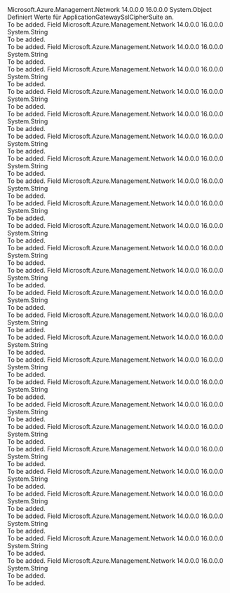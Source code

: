 <Type Name="ApplicationGatewaySslCipherSuite" FullName="Microsoft.Azure.Management.Network.Models.ApplicationGatewaySslCipherSuite">
  <TypeSignature Language="C#" Value="public static class ApplicationGatewaySslCipherSuite" />
  <TypeSignature Language="ILAsm" Value=".class public auto ansi abstract sealed beforefieldinit ApplicationGatewaySslCipherSuite extends System.Object" />
  <TypeSignature Language="DocId" Value="T:Microsoft.Azure.Management.Network.Models.ApplicationGatewaySslCipherSuite" />
  <TypeSignature Language="VB.NET" Value="Public Class ApplicationGatewaySslCipherSuite" />
  <TypeSignature Language="F#" Value="type ApplicationGatewaySslCipherSuite = class" />
  <AssemblyInfo>
    <AssemblyName>Microsoft.Azure.Management.Network</AssemblyName>
    <AssemblyVersion>14.0.0.0</AssemblyVersion>
    <AssemblyVersion>16.0.0.0</AssemblyVersion>
  </AssemblyInfo>
  <Base>
    <BaseTypeName>System.Object</BaseTypeName>
  </Base>
  <Interfaces />
  <Docs>
    <summary>
            Definiert Werte für ApplicationGatewaySslCipherSuite an.
            </summary>
    <remarks>To be added.</remarks>
  </Docs>
  <Members>
    <Member MemberName="TLSDHEDSSWITHAES128CBCSHA">
      <MemberSignature Language="C#" Value="public const string TLSDHEDSSWITHAES128CBCSHA;" />
      <MemberSignature Language="ILAsm" Value=".field public static literal string TLSDHEDSSWITHAES128CBCSHA" />
      <MemberSignature Language="DocId" Value="F:Microsoft.Azure.Management.Network.Models.ApplicationGatewaySslCipherSuite.TLSDHEDSSWITHAES128CBCSHA" />
      <MemberSignature Language="VB.NET" Value="Public Const TLSDHEDSSWITHAES128CBCSHA As String " />
      <MemberSignature Language="F#" Value="val mutable TLSDHEDSSWITHAES128CBCSHA : string" Usage="Microsoft.Azure.Management.Network.Models.ApplicationGatewaySslCipherSuite.TLSDHEDSSWITHAES128CBCSHA" />
      <MemberType>Field</MemberType>
      <AssemblyInfo>
        <AssemblyName>Microsoft.Azure.Management.Network</AssemblyName>
        <AssemblyVersion>14.0.0.0</AssemblyVersion>
        <AssemblyVersion>16.0.0.0</AssemblyVersion>
      </AssemblyInfo>
      <ReturnValue>
        <ReturnType>System.String</ReturnType>
      </ReturnValue>
      <Docs>
        <summary>To be added.</summary>
        <remarks>To be added.</remarks>
      </Docs>
    </Member>
    <Member MemberName="TLSDHEDSSWITHAES128CBCSHA256">
      <MemberSignature Language="C#" Value="public const string TLSDHEDSSWITHAES128CBCSHA256;" />
      <MemberSignature Language="ILAsm" Value=".field public static literal string TLSDHEDSSWITHAES128CBCSHA256" />
      <MemberSignature Language="DocId" Value="F:Microsoft.Azure.Management.Network.Models.ApplicationGatewaySslCipherSuite.TLSDHEDSSWITHAES128CBCSHA256" />
      <MemberSignature Language="VB.NET" Value="Public Const TLSDHEDSSWITHAES128CBCSHA256 As String " />
      <MemberSignature Language="F#" Value="val mutable TLSDHEDSSWITHAES128CBCSHA256 : string" Usage="Microsoft.Azure.Management.Network.Models.ApplicationGatewaySslCipherSuite.TLSDHEDSSWITHAES128CBCSHA256" />
      <MemberType>Field</MemberType>
      <AssemblyInfo>
        <AssemblyName>Microsoft.Azure.Management.Network</AssemblyName>
        <AssemblyVersion>14.0.0.0</AssemblyVersion>
        <AssemblyVersion>16.0.0.0</AssemblyVersion>
      </AssemblyInfo>
      <ReturnValue>
        <ReturnType>System.String</ReturnType>
      </ReturnValue>
      <Docs>
        <summary>To be added.</summary>
        <remarks>To be added.</remarks>
      </Docs>
    </Member>
    <Member MemberName="TLSDHEDSSWITHAES256CBCSHA">
      <MemberSignature Language="C#" Value="public const string TLSDHEDSSWITHAES256CBCSHA;" />
      <MemberSignature Language="ILAsm" Value=".field public static literal string TLSDHEDSSWITHAES256CBCSHA" />
      <MemberSignature Language="DocId" Value="F:Microsoft.Azure.Management.Network.Models.ApplicationGatewaySslCipherSuite.TLSDHEDSSWITHAES256CBCSHA" />
      <MemberSignature Language="VB.NET" Value="Public Const TLSDHEDSSWITHAES256CBCSHA As String " />
      <MemberSignature Language="F#" Value="val mutable TLSDHEDSSWITHAES256CBCSHA : string" Usage="Microsoft.Azure.Management.Network.Models.ApplicationGatewaySslCipherSuite.TLSDHEDSSWITHAES256CBCSHA" />
      <MemberType>Field</MemberType>
      <AssemblyInfo>
        <AssemblyName>Microsoft.Azure.Management.Network</AssemblyName>
        <AssemblyVersion>14.0.0.0</AssemblyVersion>
        <AssemblyVersion>16.0.0.0</AssemblyVersion>
      </AssemblyInfo>
      <ReturnValue>
        <ReturnType>System.String</ReturnType>
      </ReturnValue>
      <Docs>
        <summary>To be added.</summary>
        <remarks>To be added.</remarks>
      </Docs>
    </Member>
    <Member MemberName="TLSDHEDSSWITHAES256CBCSHA256">
      <MemberSignature Language="C#" Value="public const string TLSDHEDSSWITHAES256CBCSHA256;" />
      <MemberSignature Language="ILAsm" Value=".field public static literal string TLSDHEDSSWITHAES256CBCSHA256" />
      <MemberSignature Language="DocId" Value="F:Microsoft.Azure.Management.Network.Models.ApplicationGatewaySslCipherSuite.TLSDHEDSSWITHAES256CBCSHA256" />
      <MemberSignature Language="VB.NET" Value="Public Const TLSDHEDSSWITHAES256CBCSHA256 As String " />
      <MemberSignature Language="F#" Value="val mutable TLSDHEDSSWITHAES256CBCSHA256 : string" Usage="Microsoft.Azure.Management.Network.Models.ApplicationGatewaySslCipherSuite.TLSDHEDSSWITHAES256CBCSHA256" />
      <MemberType>Field</MemberType>
      <AssemblyInfo>
        <AssemblyName>Microsoft.Azure.Management.Network</AssemblyName>
        <AssemblyVersion>14.0.0.0</AssemblyVersion>
        <AssemblyVersion>16.0.0.0</AssemblyVersion>
      </AssemblyInfo>
      <ReturnValue>
        <ReturnType>System.String</ReturnType>
      </ReturnValue>
      <Docs>
        <summary>To be added.</summary>
        <remarks>To be added.</remarks>
      </Docs>
    </Member>
    <Member MemberName="TLSDHERSAWITHAES128CBCSHA">
      <MemberSignature Language="C#" Value="public const string TLSDHERSAWITHAES128CBCSHA;" />
      <MemberSignature Language="ILAsm" Value=".field public static literal string TLSDHERSAWITHAES128CBCSHA" />
      <MemberSignature Language="DocId" Value="F:Microsoft.Azure.Management.Network.Models.ApplicationGatewaySslCipherSuite.TLSDHERSAWITHAES128CBCSHA" />
      <MemberSignature Language="VB.NET" Value="Public Const TLSDHERSAWITHAES128CBCSHA As String " />
      <MemberSignature Language="F#" Value="val mutable TLSDHERSAWITHAES128CBCSHA : string" Usage="Microsoft.Azure.Management.Network.Models.ApplicationGatewaySslCipherSuite.TLSDHERSAWITHAES128CBCSHA" />
      <MemberType>Field</MemberType>
      <AssemblyInfo>
        <AssemblyName>Microsoft.Azure.Management.Network</AssemblyName>
        <AssemblyVersion>14.0.0.0</AssemblyVersion>
        <AssemblyVersion>16.0.0.0</AssemblyVersion>
      </AssemblyInfo>
      <ReturnValue>
        <ReturnType>System.String</ReturnType>
      </ReturnValue>
      <Docs>
        <summary>To be added.</summary>
        <remarks>To be added.</remarks>
      </Docs>
    </Member>
    <Member MemberName="TLSDHERSAWITHAES128GCMSHA256">
      <MemberSignature Language="C#" Value="public const string TLSDHERSAWITHAES128GCMSHA256;" />
      <MemberSignature Language="ILAsm" Value=".field public static literal string TLSDHERSAWITHAES128GCMSHA256" />
      <MemberSignature Language="DocId" Value="F:Microsoft.Azure.Management.Network.Models.ApplicationGatewaySslCipherSuite.TLSDHERSAWITHAES128GCMSHA256" />
      <MemberSignature Language="VB.NET" Value="Public Const TLSDHERSAWITHAES128GCMSHA256 As String " />
      <MemberSignature Language="F#" Value="val mutable TLSDHERSAWITHAES128GCMSHA256 : string" Usage="Microsoft.Azure.Management.Network.Models.ApplicationGatewaySslCipherSuite.TLSDHERSAWITHAES128GCMSHA256" />
      <MemberType>Field</MemberType>
      <AssemblyInfo>
        <AssemblyName>Microsoft.Azure.Management.Network</AssemblyName>
        <AssemblyVersion>14.0.0.0</AssemblyVersion>
        <AssemblyVersion>16.0.0.0</AssemblyVersion>
      </AssemblyInfo>
      <ReturnValue>
        <ReturnType>System.String</ReturnType>
      </ReturnValue>
      <Docs>
        <summary>To be added.</summary>
        <remarks>To be added.</remarks>
      </Docs>
    </Member>
    <Member MemberName="TLSDHERSAWITHAES256CBCSHA">
      <MemberSignature Language="C#" Value="public const string TLSDHERSAWITHAES256CBCSHA;" />
      <MemberSignature Language="ILAsm" Value=".field public static literal string TLSDHERSAWITHAES256CBCSHA" />
      <MemberSignature Language="DocId" Value="F:Microsoft.Azure.Management.Network.Models.ApplicationGatewaySslCipherSuite.TLSDHERSAWITHAES256CBCSHA" />
      <MemberSignature Language="VB.NET" Value="Public Const TLSDHERSAWITHAES256CBCSHA As String " />
      <MemberSignature Language="F#" Value="val mutable TLSDHERSAWITHAES256CBCSHA : string" Usage="Microsoft.Azure.Management.Network.Models.ApplicationGatewaySslCipherSuite.TLSDHERSAWITHAES256CBCSHA" />
      <MemberType>Field</MemberType>
      <AssemblyInfo>
        <AssemblyName>Microsoft.Azure.Management.Network</AssemblyName>
        <AssemblyVersion>14.0.0.0</AssemblyVersion>
        <AssemblyVersion>16.0.0.0</AssemblyVersion>
      </AssemblyInfo>
      <ReturnValue>
        <ReturnType>System.String</ReturnType>
      </ReturnValue>
      <Docs>
        <summary>To be added.</summary>
        <remarks>To be added.</remarks>
      </Docs>
    </Member>
    <Member MemberName="TLSDHERSAWITHAES256GCMSHA384">
      <MemberSignature Language="C#" Value="public const string TLSDHERSAWITHAES256GCMSHA384;" />
      <MemberSignature Language="ILAsm" Value=".field public static literal string TLSDHERSAWITHAES256GCMSHA384" />
      <MemberSignature Language="DocId" Value="F:Microsoft.Azure.Management.Network.Models.ApplicationGatewaySslCipherSuite.TLSDHERSAWITHAES256GCMSHA384" />
      <MemberSignature Language="VB.NET" Value="Public Const TLSDHERSAWITHAES256GCMSHA384 As String " />
      <MemberSignature Language="F#" Value="val mutable TLSDHERSAWITHAES256GCMSHA384 : string" Usage="Microsoft.Azure.Management.Network.Models.ApplicationGatewaySslCipherSuite.TLSDHERSAWITHAES256GCMSHA384" />
      <MemberType>Field</MemberType>
      <AssemblyInfo>
        <AssemblyName>Microsoft.Azure.Management.Network</AssemblyName>
        <AssemblyVersion>14.0.0.0</AssemblyVersion>
        <AssemblyVersion>16.0.0.0</AssemblyVersion>
      </AssemblyInfo>
      <ReturnValue>
        <ReturnType>System.String</ReturnType>
      </ReturnValue>
      <Docs>
        <summary>To be added.</summary>
        <remarks>To be added.</remarks>
      </Docs>
    </Member>
    <Member MemberName="TLSECDHEECDSAWITHAES128CBCSHA">
      <MemberSignature Language="C#" Value="public const string TLSECDHEECDSAWITHAES128CBCSHA;" />
      <MemberSignature Language="ILAsm" Value=".field public static literal string TLSECDHEECDSAWITHAES128CBCSHA" />
      <MemberSignature Language="DocId" Value="F:Microsoft.Azure.Management.Network.Models.ApplicationGatewaySslCipherSuite.TLSECDHEECDSAWITHAES128CBCSHA" />
      <MemberSignature Language="VB.NET" Value="Public Const TLSECDHEECDSAWITHAES128CBCSHA As String " />
      <MemberSignature Language="F#" Value="val mutable TLSECDHEECDSAWITHAES128CBCSHA : string" Usage="Microsoft.Azure.Management.Network.Models.ApplicationGatewaySslCipherSuite.TLSECDHEECDSAWITHAES128CBCSHA" />
      <MemberType>Field</MemberType>
      <AssemblyInfo>
        <AssemblyName>Microsoft.Azure.Management.Network</AssemblyName>
        <AssemblyVersion>14.0.0.0</AssemblyVersion>
        <AssemblyVersion>16.0.0.0</AssemblyVersion>
      </AssemblyInfo>
      <ReturnValue>
        <ReturnType>System.String</ReturnType>
      </ReturnValue>
      <Docs>
        <summary>To be added.</summary>
        <remarks>To be added.</remarks>
      </Docs>
    </Member>
    <Member MemberName="TLSECDHEECDSAWITHAES128CBCSHA256">
      <MemberSignature Language="C#" Value="public const string TLSECDHEECDSAWITHAES128CBCSHA256;" />
      <MemberSignature Language="ILAsm" Value=".field public static literal string TLSECDHEECDSAWITHAES128CBCSHA256" />
      <MemberSignature Language="DocId" Value="F:Microsoft.Azure.Management.Network.Models.ApplicationGatewaySslCipherSuite.TLSECDHEECDSAWITHAES128CBCSHA256" />
      <MemberSignature Language="VB.NET" Value="Public Const TLSECDHEECDSAWITHAES128CBCSHA256 As String " />
      <MemberSignature Language="F#" Value="val mutable TLSECDHEECDSAWITHAES128CBCSHA256 : string" Usage="Microsoft.Azure.Management.Network.Models.ApplicationGatewaySslCipherSuite.TLSECDHEECDSAWITHAES128CBCSHA256" />
      <MemberType>Field</MemberType>
      <AssemblyInfo>
        <AssemblyName>Microsoft.Azure.Management.Network</AssemblyName>
        <AssemblyVersion>14.0.0.0</AssemblyVersion>
        <AssemblyVersion>16.0.0.0</AssemblyVersion>
      </AssemblyInfo>
      <ReturnValue>
        <ReturnType>System.String</ReturnType>
      </ReturnValue>
      <Docs>
        <summary>To be added.</summary>
        <remarks>To be added.</remarks>
      </Docs>
    </Member>
    <Member MemberName="TLSECDHEECDSAWITHAES128GCMSHA256">
      <MemberSignature Language="C#" Value="public const string TLSECDHEECDSAWITHAES128GCMSHA256;" />
      <MemberSignature Language="ILAsm" Value=".field public static literal string TLSECDHEECDSAWITHAES128GCMSHA256" />
      <MemberSignature Language="DocId" Value="F:Microsoft.Azure.Management.Network.Models.ApplicationGatewaySslCipherSuite.TLSECDHEECDSAWITHAES128GCMSHA256" />
      <MemberSignature Language="VB.NET" Value="Public Const TLSECDHEECDSAWITHAES128GCMSHA256 As String " />
      <MemberSignature Language="F#" Value="val mutable TLSECDHEECDSAWITHAES128GCMSHA256 : string" Usage="Microsoft.Azure.Management.Network.Models.ApplicationGatewaySslCipherSuite.TLSECDHEECDSAWITHAES128GCMSHA256" />
      <MemberType>Field</MemberType>
      <AssemblyInfo>
        <AssemblyName>Microsoft.Azure.Management.Network</AssemblyName>
        <AssemblyVersion>14.0.0.0</AssemblyVersion>
        <AssemblyVersion>16.0.0.0</AssemblyVersion>
      </AssemblyInfo>
      <ReturnValue>
        <ReturnType>System.String</ReturnType>
      </ReturnValue>
      <Docs>
        <summary>To be added.</summary>
        <remarks>To be added.</remarks>
      </Docs>
    </Member>
    <Member MemberName="TLSECDHEECDSAWITHAES256CBCSHA">
      <MemberSignature Language="C#" Value="public const string TLSECDHEECDSAWITHAES256CBCSHA;" />
      <MemberSignature Language="ILAsm" Value=".field public static literal string TLSECDHEECDSAWITHAES256CBCSHA" />
      <MemberSignature Language="DocId" Value="F:Microsoft.Azure.Management.Network.Models.ApplicationGatewaySslCipherSuite.TLSECDHEECDSAWITHAES256CBCSHA" />
      <MemberSignature Language="VB.NET" Value="Public Const TLSECDHEECDSAWITHAES256CBCSHA As String " />
      <MemberSignature Language="F#" Value="val mutable TLSECDHEECDSAWITHAES256CBCSHA : string" Usage="Microsoft.Azure.Management.Network.Models.ApplicationGatewaySslCipherSuite.TLSECDHEECDSAWITHAES256CBCSHA" />
      <MemberType>Field</MemberType>
      <AssemblyInfo>
        <AssemblyName>Microsoft.Azure.Management.Network</AssemblyName>
        <AssemblyVersion>14.0.0.0</AssemblyVersion>
        <AssemblyVersion>16.0.0.0</AssemblyVersion>
      </AssemblyInfo>
      <ReturnValue>
        <ReturnType>System.String</ReturnType>
      </ReturnValue>
      <Docs>
        <summary>To be added.</summary>
        <remarks>To be added.</remarks>
      </Docs>
    </Member>
    <Member MemberName="TLSECDHEECDSAWITHAES256CBCSHA384">
      <MemberSignature Language="C#" Value="public const string TLSECDHEECDSAWITHAES256CBCSHA384;" />
      <MemberSignature Language="ILAsm" Value=".field public static literal string TLSECDHEECDSAWITHAES256CBCSHA384" />
      <MemberSignature Language="DocId" Value="F:Microsoft.Azure.Management.Network.Models.ApplicationGatewaySslCipherSuite.TLSECDHEECDSAWITHAES256CBCSHA384" />
      <MemberSignature Language="VB.NET" Value="Public Const TLSECDHEECDSAWITHAES256CBCSHA384 As String " />
      <MemberSignature Language="F#" Value="val mutable TLSECDHEECDSAWITHAES256CBCSHA384 : string" Usage="Microsoft.Azure.Management.Network.Models.ApplicationGatewaySslCipherSuite.TLSECDHEECDSAWITHAES256CBCSHA384" />
      <MemberType>Field</MemberType>
      <AssemblyInfo>
        <AssemblyName>Microsoft.Azure.Management.Network</AssemblyName>
        <AssemblyVersion>14.0.0.0</AssemblyVersion>
        <AssemblyVersion>16.0.0.0</AssemblyVersion>
      </AssemblyInfo>
      <ReturnValue>
        <ReturnType>System.String</ReturnType>
      </ReturnValue>
      <Docs>
        <summary>To be added.</summary>
        <remarks>To be added.</remarks>
      </Docs>
    </Member>
    <Member MemberName="TLSECDHEECDSAWITHAES256GCMSHA384">
      <MemberSignature Language="C#" Value="public const string TLSECDHEECDSAWITHAES256GCMSHA384;" />
      <MemberSignature Language="ILAsm" Value=".field public static literal string TLSECDHEECDSAWITHAES256GCMSHA384" />
      <MemberSignature Language="DocId" Value="F:Microsoft.Azure.Management.Network.Models.ApplicationGatewaySslCipherSuite.TLSECDHEECDSAWITHAES256GCMSHA384" />
      <MemberSignature Language="VB.NET" Value="Public Const TLSECDHEECDSAWITHAES256GCMSHA384 As String " />
      <MemberSignature Language="F#" Value="val mutable TLSECDHEECDSAWITHAES256GCMSHA384 : string" Usage="Microsoft.Azure.Management.Network.Models.ApplicationGatewaySslCipherSuite.TLSECDHEECDSAWITHAES256GCMSHA384" />
      <MemberType>Field</MemberType>
      <AssemblyInfo>
        <AssemblyName>Microsoft.Azure.Management.Network</AssemblyName>
        <AssemblyVersion>14.0.0.0</AssemblyVersion>
        <AssemblyVersion>16.0.0.0</AssemblyVersion>
      </AssemblyInfo>
      <ReturnValue>
        <ReturnType>System.String</ReturnType>
      </ReturnValue>
      <Docs>
        <summary>To be added.</summary>
        <remarks>To be added.</remarks>
      </Docs>
    </Member>
    <Member MemberName="TLSECDHERSAWITHAES128CBCSHA">
      <MemberSignature Language="C#" Value="public const string TLSECDHERSAWITHAES128CBCSHA;" />
      <MemberSignature Language="ILAsm" Value=".field public static literal string TLSECDHERSAWITHAES128CBCSHA" />
      <MemberSignature Language="DocId" Value="F:Microsoft.Azure.Management.Network.Models.ApplicationGatewaySslCipherSuite.TLSECDHERSAWITHAES128CBCSHA" />
      <MemberSignature Language="VB.NET" Value="Public Const TLSECDHERSAWITHAES128CBCSHA As String " />
      <MemberSignature Language="F#" Value="val mutable TLSECDHERSAWITHAES128CBCSHA : string" Usage="Microsoft.Azure.Management.Network.Models.ApplicationGatewaySslCipherSuite.TLSECDHERSAWITHAES128CBCSHA" />
      <MemberType>Field</MemberType>
      <AssemblyInfo>
        <AssemblyName>Microsoft.Azure.Management.Network</AssemblyName>
        <AssemblyVersion>14.0.0.0</AssemblyVersion>
        <AssemblyVersion>16.0.0.0</AssemblyVersion>
      </AssemblyInfo>
      <ReturnValue>
        <ReturnType>System.String</ReturnType>
      </ReturnValue>
      <Docs>
        <summary>To be added.</summary>
        <remarks>To be added.</remarks>
      </Docs>
    </Member>
    <Member MemberName="TLSECDHERSAWITHAES128CBCSHA256">
      <MemberSignature Language="C#" Value="public const string TLSECDHERSAWITHAES128CBCSHA256;" />
      <MemberSignature Language="ILAsm" Value=".field public static literal string TLSECDHERSAWITHAES128CBCSHA256" />
      <MemberSignature Language="DocId" Value="F:Microsoft.Azure.Management.Network.Models.ApplicationGatewaySslCipherSuite.TLSECDHERSAWITHAES128CBCSHA256" />
      <MemberSignature Language="VB.NET" Value="Public Const TLSECDHERSAWITHAES128CBCSHA256 As String " />
      <MemberSignature Language="F#" Value="val mutable TLSECDHERSAWITHAES128CBCSHA256 : string" Usage="Microsoft.Azure.Management.Network.Models.ApplicationGatewaySslCipherSuite.TLSECDHERSAWITHAES128CBCSHA256" />
      <MemberType>Field</MemberType>
      <AssemblyInfo>
        <AssemblyName>Microsoft.Azure.Management.Network</AssemblyName>
        <AssemblyVersion>14.0.0.0</AssemblyVersion>
        <AssemblyVersion>16.0.0.0</AssemblyVersion>
      </AssemblyInfo>
      <ReturnValue>
        <ReturnType>System.String</ReturnType>
      </ReturnValue>
      <Docs>
        <summary>To be added.</summary>
        <remarks>To be added.</remarks>
      </Docs>
    </Member>
    <Member MemberName="TLSECDHERSAWITHAES256CBCSHA">
      <MemberSignature Language="C#" Value="public const string TLSECDHERSAWITHAES256CBCSHA;" />
      <MemberSignature Language="ILAsm" Value=".field public static literal string TLSECDHERSAWITHAES256CBCSHA" />
      <MemberSignature Language="DocId" Value="F:Microsoft.Azure.Management.Network.Models.ApplicationGatewaySslCipherSuite.TLSECDHERSAWITHAES256CBCSHA" />
      <MemberSignature Language="VB.NET" Value="Public Const TLSECDHERSAWITHAES256CBCSHA As String " />
      <MemberSignature Language="F#" Value="val mutable TLSECDHERSAWITHAES256CBCSHA : string" Usage="Microsoft.Azure.Management.Network.Models.ApplicationGatewaySslCipherSuite.TLSECDHERSAWITHAES256CBCSHA" />
      <MemberType>Field</MemberType>
      <AssemblyInfo>
        <AssemblyName>Microsoft.Azure.Management.Network</AssemblyName>
        <AssemblyVersion>14.0.0.0</AssemblyVersion>
        <AssemblyVersion>16.0.0.0</AssemblyVersion>
      </AssemblyInfo>
      <ReturnValue>
        <ReturnType>System.String</ReturnType>
      </ReturnValue>
      <Docs>
        <summary>To be added.</summary>
        <remarks>To be added.</remarks>
      </Docs>
    </Member>
    <Member MemberName="TLSECDHERSAWITHAES256CBCSHA384">
      <MemberSignature Language="C#" Value="public const string TLSECDHERSAWITHAES256CBCSHA384;" />
      <MemberSignature Language="ILAsm" Value=".field public static literal string TLSECDHERSAWITHAES256CBCSHA384" />
      <MemberSignature Language="DocId" Value="F:Microsoft.Azure.Management.Network.Models.ApplicationGatewaySslCipherSuite.TLSECDHERSAWITHAES256CBCSHA384" />
      <MemberSignature Language="VB.NET" Value="Public Const TLSECDHERSAWITHAES256CBCSHA384 As String " />
      <MemberSignature Language="F#" Value="val mutable TLSECDHERSAWITHAES256CBCSHA384 : string" Usage="Microsoft.Azure.Management.Network.Models.ApplicationGatewaySslCipherSuite.TLSECDHERSAWITHAES256CBCSHA384" />
      <MemberType>Field</MemberType>
      <AssemblyInfo>
        <AssemblyName>Microsoft.Azure.Management.Network</AssemblyName>
        <AssemblyVersion>14.0.0.0</AssemblyVersion>
        <AssemblyVersion>16.0.0.0</AssemblyVersion>
      </AssemblyInfo>
      <ReturnValue>
        <ReturnType>System.String</ReturnType>
      </ReturnValue>
      <Docs>
        <summary>To be added.</summary>
        <remarks>To be added.</remarks>
      </Docs>
    </Member>
    <Member MemberName="TLSRSAWITH3DESEDECBCSHA">
      <MemberSignature Language="C#" Value="public const string TLSRSAWITH3DESEDECBCSHA;" />
      <MemberSignature Language="ILAsm" Value=".field public static literal string TLSRSAWITH3DESEDECBCSHA" />
      <MemberSignature Language="DocId" Value="F:Microsoft.Azure.Management.Network.Models.ApplicationGatewaySslCipherSuite.TLSRSAWITH3DESEDECBCSHA" />
      <MemberSignature Language="VB.NET" Value="Public Const TLSRSAWITH3DESEDECBCSHA As String " />
      <MemberSignature Language="F#" Value="val mutable TLSRSAWITH3DESEDECBCSHA : string" Usage="Microsoft.Azure.Management.Network.Models.ApplicationGatewaySslCipherSuite.TLSRSAWITH3DESEDECBCSHA" />
      <MemberType>Field</MemberType>
      <AssemblyInfo>
        <AssemblyName>Microsoft.Azure.Management.Network</AssemblyName>
        <AssemblyVersion>14.0.0.0</AssemblyVersion>
        <AssemblyVersion>16.0.0.0</AssemblyVersion>
      </AssemblyInfo>
      <ReturnValue>
        <ReturnType>System.String</ReturnType>
      </ReturnValue>
      <Docs>
        <summary>To be added.</summary>
        <remarks>To be added.</remarks>
      </Docs>
    </Member>
    <Member MemberName="TLSRSAWITHAES128CBCSHA">
      <MemberSignature Language="C#" Value="public const string TLSRSAWITHAES128CBCSHA;" />
      <MemberSignature Language="ILAsm" Value=".field public static literal string TLSRSAWITHAES128CBCSHA" />
      <MemberSignature Language="DocId" Value="F:Microsoft.Azure.Management.Network.Models.ApplicationGatewaySslCipherSuite.TLSRSAWITHAES128CBCSHA" />
      <MemberSignature Language="VB.NET" Value="Public Const TLSRSAWITHAES128CBCSHA As String " />
      <MemberSignature Language="F#" Value="val mutable TLSRSAWITHAES128CBCSHA : string" Usage="Microsoft.Azure.Management.Network.Models.ApplicationGatewaySslCipherSuite.TLSRSAWITHAES128CBCSHA" />
      <MemberType>Field</MemberType>
      <AssemblyInfo>
        <AssemblyName>Microsoft.Azure.Management.Network</AssemblyName>
        <AssemblyVersion>14.0.0.0</AssemblyVersion>
        <AssemblyVersion>16.0.0.0</AssemblyVersion>
      </AssemblyInfo>
      <ReturnValue>
        <ReturnType>System.String</ReturnType>
      </ReturnValue>
      <Docs>
        <summary>To be added.</summary>
        <remarks>To be added.</remarks>
      </Docs>
    </Member>
    <Member MemberName="TLSRSAWITHAES128CBCSHA256">
      <MemberSignature Language="C#" Value="public const string TLSRSAWITHAES128CBCSHA256;" />
      <MemberSignature Language="ILAsm" Value=".field public static literal string TLSRSAWITHAES128CBCSHA256" />
      <MemberSignature Language="DocId" Value="F:Microsoft.Azure.Management.Network.Models.ApplicationGatewaySslCipherSuite.TLSRSAWITHAES128CBCSHA256" />
      <MemberSignature Language="VB.NET" Value="Public Const TLSRSAWITHAES128CBCSHA256 As String " />
      <MemberSignature Language="F#" Value="val mutable TLSRSAWITHAES128CBCSHA256 : string" Usage="Microsoft.Azure.Management.Network.Models.ApplicationGatewaySslCipherSuite.TLSRSAWITHAES128CBCSHA256" />
      <MemberType>Field</MemberType>
      <AssemblyInfo>
        <AssemblyName>Microsoft.Azure.Management.Network</AssemblyName>
        <AssemblyVersion>14.0.0.0</AssemblyVersion>
        <AssemblyVersion>16.0.0.0</AssemblyVersion>
      </AssemblyInfo>
      <ReturnValue>
        <ReturnType>System.String</ReturnType>
      </ReturnValue>
      <Docs>
        <summary>To be added.</summary>
        <remarks>To be added.</remarks>
      </Docs>
    </Member>
    <Member MemberName="TLSRSAWITHAES128GCMSHA256">
      <MemberSignature Language="C#" Value="public const string TLSRSAWITHAES128GCMSHA256;" />
      <MemberSignature Language="ILAsm" Value=".field public static literal string TLSRSAWITHAES128GCMSHA256" />
      <MemberSignature Language="DocId" Value="F:Microsoft.Azure.Management.Network.Models.ApplicationGatewaySslCipherSuite.TLSRSAWITHAES128GCMSHA256" />
      <MemberSignature Language="VB.NET" Value="Public Const TLSRSAWITHAES128GCMSHA256 As String " />
      <MemberSignature Language="F#" Value="val mutable TLSRSAWITHAES128GCMSHA256 : string" Usage="Microsoft.Azure.Management.Network.Models.ApplicationGatewaySslCipherSuite.TLSRSAWITHAES128GCMSHA256" />
      <MemberType>Field</MemberType>
      <AssemblyInfo>
        <AssemblyName>Microsoft.Azure.Management.Network</AssemblyName>
        <AssemblyVersion>14.0.0.0</AssemblyVersion>
        <AssemblyVersion>16.0.0.0</AssemblyVersion>
      </AssemblyInfo>
      <ReturnValue>
        <ReturnType>System.String</ReturnType>
      </ReturnValue>
      <Docs>
        <summary>To be added.</summary>
        <remarks>To be added.</remarks>
      </Docs>
    </Member>
    <Member MemberName="TLSRSAWITHAES256CBCSHA">
      <MemberSignature Language="C#" Value="public const string TLSRSAWITHAES256CBCSHA;" />
      <MemberSignature Language="ILAsm" Value=".field public static literal string TLSRSAWITHAES256CBCSHA" />
      <MemberSignature Language="DocId" Value="F:Microsoft.Azure.Management.Network.Models.ApplicationGatewaySslCipherSuite.TLSRSAWITHAES256CBCSHA" />
      <MemberSignature Language="VB.NET" Value="Public Const TLSRSAWITHAES256CBCSHA As String " />
      <MemberSignature Language="F#" Value="val mutable TLSRSAWITHAES256CBCSHA : string" Usage="Microsoft.Azure.Management.Network.Models.ApplicationGatewaySslCipherSuite.TLSRSAWITHAES256CBCSHA" />
      <MemberType>Field</MemberType>
      <AssemblyInfo>
        <AssemblyName>Microsoft.Azure.Management.Network</AssemblyName>
        <AssemblyVersion>14.0.0.0</AssemblyVersion>
        <AssemblyVersion>16.0.0.0</AssemblyVersion>
      </AssemblyInfo>
      <ReturnValue>
        <ReturnType>System.String</ReturnType>
      </ReturnValue>
      <Docs>
        <summary>To be added.</summary>
        <remarks>To be added.</remarks>
      </Docs>
    </Member>
    <Member MemberName="TLSRSAWITHAES256CBCSHA256">
      <MemberSignature Language="C#" Value="public const string TLSRSAWITHAES256CBCSHA256;" />
      <MemberSignature Language="ILAsm" Value=".field public static literal string TLSRSAWITHAES256CBCSHA256" />
      <MemberSignature Language="DocId" Value="F:Microsoft.Azure.Management.Network.Models.ApplicationGatewaySslCipherSuite.TLSRSAWITHAES256CBCSHA256" />
      <MemberSignature Language="VB.NET" Value="Public Const TLSRSAWITHAES256CBCSHA256 As String " />
      <MemberSignature Language="F#" Value="val mutable TLSRSAWITHAES256CBCSHA256 : string" Usage="Microsoft.Azure.Management.Network.Models.ApplicationGatewaySslCipherSuite.TLSRSAWITHAES256CBCSHA256" />
      <MemberType>Field</MemberType>
      <AssemblyInfo>
        <AssemblyName>Microsoft.Azure.Management.Network</AssemblyName>
        <AssemblyVersion>14.0.0.0</AssemblyVersion>
        <AssemblyVersion>16.0.0.0</AssemblyVersion>
      </AssemblyInfo>
      <ReturnValue>
        <ReturnType>System.String</ReturnType>
      </ReturnValue>
      <Docs>
        <summary>To be added.</summary>
        <remarks>To be added.</remarks>
      </Docs>
    </Member>
    <Member MemberName="TLSRSAWITHAES256GCMSHA384">
      <MemberSignature Language="C#" Value="public const string TLSRSAWITHAES256GCMSHA384;" />
      <MemberSignature Language="ILAsm" Value=".field public static literal string TLSRSAWITHAES256GCMSHA384" />
      <MemberSignature Language="DocId" Value="F:Microsoft.Azure.Management.Network.Models.ApplicationGatewaySslCipherSuite.TLSRSAWITHAES256GCMSHA384" />
      <MemberSignature Language="VB.NET" Value="Public Const TLSRSAWITHAES256GCMSHA384 As String " />
      <MemberSignature Language="F#" Value="val mutable TLSRSAWITHAES256GCMSHA384 : string" Usage="Microsoft.Azure.Management.Network.Models.ApplicationGatewaySslCipherSuite.TLSRSAWITHAES256GCMSHA384" />
      <MemberType>Field</MemberType>
      <AssemblyInfo>
        <AssemblyName>Microsoft.Azure.Management.Network</AssemblyName>
        <AssemblyVersion>14.0.0.0</AssemblyVersion>
        <AssemblyVersion>16.0.0.0</AssemblyVersion>
      </AssemblyInfo>
      <ReturnValue>
        <ReturnType>System.String</ReturnType>
      </ReturnValue>
      <Docs>
        <summary>To be added.</summary>
        <remarks>To be added.</remarks>
      </Docs>
    </Member>
  </Members>
</Type>